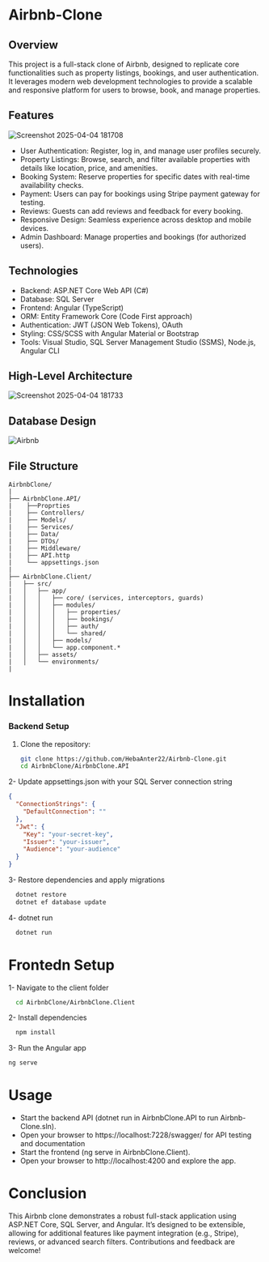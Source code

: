 # Airbnb-Clone

## Overview
This project is a full-stack clone of Airbnb, designed to replicate core functionalities such as property listings, bookings, and user authentication. It leverages modern web development technologies to provide a scalable and responsive platform for users to browse, book, and manage properties.


## Features
![Screenshot 2025-04-04 181708](https://github.com/user-attachments/assets/b6474f51-c17c-466a-acbf-9e41d361e78a)

- User Authentication: Register, log in, and manage user profiles securely.
- Property Listings: Browse, search, and filter available properties with details like location, price, and amenities.
- Booking System: Reserve properties for specific dates with real-time availability checks.
- Payment: Users can pay for bookings using Stripe payment gateway for testing.
- Reviews: Guests can add reviews and feedback for every booking.
- Responsive Design: Seamless experience across desktop and mobile devices.
- Admin Dashboard: Manage properties and bookings (for authorized users).

  
## Technologies
- Backend: ASP.NET Core Web API (C#)
- Database: SQL Server
- Frontend: Angular (TypeScript)
- ORM: Entity Framework Core (Code First approach)
- Authentication: JWT (JSON Web Tokens), OAuth
- Styling: CSS/SCSS with Angular Material or Bootstrap
- Tools: Visual Studio, SQL Server Management Studio (SSMS), Node.js, Angular CLI

  
## High-Level Architecture
![Screenshot 2025-04-04 181733](https://github.com/user-attachments/assets/bae38cab-bf49-43ab-b3b6-9d6fbb467e5f)


## Database Design
![Airbnb](https://github.com/user-attachments/assets/f7e923f6-a81e-4bd7-b54b-a1b2dbc32f78)


## File Structure
```
AirbnbClone/
|
├── AirbnbClone.API/
|    ├──Proprties
|    ├── Controllers/
|    ├── Models/
|    ├── Services/
|    ├── Data/
|    ├── DTOs/
|    ├── Middleware/
|    ├── API.http
|    └── appsettings.json
|
├── AirbnbClone.Client/
|   ├── src/
|   │   ├── app/
|   │   │   ├── core/ (services, interceptors, guards)
|   │   │   ├── modules/
|   │   │   │   ├── properties/
|   │   │   │   ├── bookings/
|   │   │   │   ├── auth/
|   │   │   │   └── shared/
|   │   │   ├── models/
|   │   │   └── app.component.*
|   │   ├── assets/
|   │   └── environments/
|
```


# Installation

### Backend Setup
1. Clone the repository:
   ```bash
   git clone https://github.com/HebaAnter22/Airbnb-Clone.git
   cd AirbnbClone/AirbnbClone.API
2- Update appsettings.json with your SQL Server connection string
```Json
{
  "ConnectionStrings": {
    "DefaultConnection": ""
  },
  "Jwt": {
    "Key": "your-secret-key",
    "Issuer": "your-issuer",
    "Audience": "your-audience"
  }
}
```
3- Restore dependencies and apply migrations
```bash
  dotnet restore
  dotnet ef database update
```
4- dotnet run
```bash
  dotnet run
```

# Frontedn Setup
1- Navigate to the client folder
```bash
  cd AirbnbClone/AirbnbClone.Client
```
2- Install dependencies
```bash
  npm install
```
3- Run the Angular app
```bash
ng serve
```


# Usage
* Start the backend API (dotnet run in AirbnbClone.API to run Airbnb-Clone.sln).
* Open your browser to https://localhost:7228/swagger/ for API testing and documentation
* Start the frontend (ng serve in AirbnbClone.Client).
* Open your browser to http://localhost:4200 and explore the app.

  
# Conclusion
This Airbnb clone demonstrates a robust full-stack application using ASP.NET Core, SQL Server, and Angular. It’s designed to be extensible, allowing for additional features like payment integration (e.g., Stripe), reviews, or advanced search filters. Contributions and feedback are welcome!

